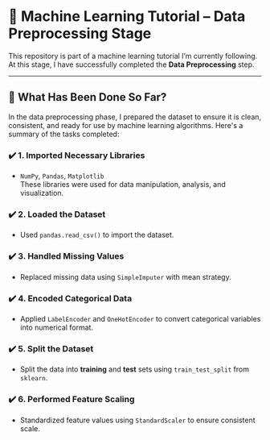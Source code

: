 # 🧠 Machine Learning Tutorial – Data Preprocessing Stage

This repository is part of a machine learning tutorial I’m currently following.  
At this stage, I have successfully completed the **Data Preprocessing** step.

---

## 📌 What Has Been Done So Far?

In the data preprocessing phase, I prepared the dataset to ensure it is clean, consistent, and ready for use by machine learning algorithms. Here's a summary of the tasks completed:

### ✔️ 1. Imported Necessary Libraries  
- `NumPy`, `Pandas`, `Matplotlib`  
These libraries were used for data manipulation, analysis, and visualization.

### ✔️ 2. Loaded the Dataset  
- Used `pandas.read_csv()` to import the dataset.

### ✔️ 3. Handled Missing Values  
- Replaced missing data using `SimpleImputer` with mean strategy.

### ✔️ 4. Encoded Categorical Data  
- Applied `LabelEncoder` and `OneHotEncoder` to convert categorical variables into numerical format.

### ✔️ 5. Split the Dataset  
- Split the data into **training** and **test** sets using `train_test_split` from `sklearn`.

### ✔️ 6. Performed Feature Scaling  
- Standardized feature values using `StandardScaler` to ensure consistent scale.
